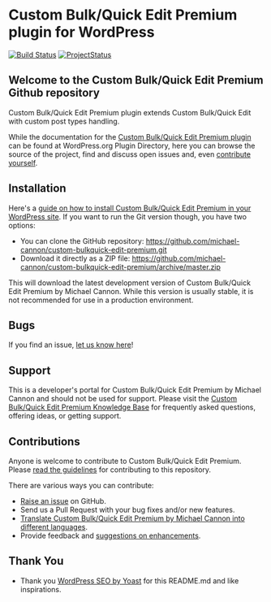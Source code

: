 # Custom Bulk/Quick Edit Premium plugin for WordPress

[![Build Status](https://circleci.com/gh/michael-cannon/custom-bulkquick-edit-premium.png?circle-token=312e67f19843fbc72b4cd81408801de69bdb754e)](https://circleci.com/gh/michael-cannon/custom-bulkquick-edit-premium)
[![ProjectStatus](http://stillmaintained.com/michael-cannon/custom-bulkquick-edit.png)](http://stillmaintained.com/michael-cannon/custom-bulkquick-edit)

## Welcome to the Custom Bulk/Quick Edit Premium Github repository

Custom Bulk/Quick Edit Premium plugin extends Custom Bulk/Quick Edit with custom post types handling.

While the documentation for the [Custom Bulk/Quick Edit Premium plugin](http://wordpress.org/plugins/custom-bulkquick-edit-premium/) can be found at WordPress.org Plugin Directory, here you can browse the source of the project, find and discuss open issues and, even [contribute yourself](https://github.com/michael-cannon/custom-bulkquick-edit-premium/blob/master/CONTRIBUTING.md).

## Installation

Here's a [guide on how to install Custom Bulk/Quick Edit Premium in your WordPress site](http://wordpress.org/plugins/custom-bulkquick-edit-premium/installation/). If you want to run the Git version though, you have two options:

* You can clone the GitHub repository: https://github.com/michael-cannon/custom-bulkquick-edit-premium.git
* Download it directly as a ZIP file: https://github.com/michael-cannon/custom-bulkquick-edit-premium/archive/master.zip

This will download the latest development version of Custom Bulk/Quick Edit Premium by Michael Cannon. While this version is usually stable, it is not recommended for use in a production environment.

## Bugs

If you find an issue, [let us know here](https://github.com/michael-cannon/custom-bulkquick-edit-premium/issues/new)!

## Support

This is a developer's portal for Custom Bulk/Quick Edit Premium by Michael Cannon and should not be used for support. Please visit the [Custom Bulk/Quick Edit Premium Knowledge Base](https://aihrus.zendesk.com/categories/20112546-Custom-Bulk-Quick-Edit) for frequently asked questions, offering ideas, or getting support.

## Contributions

Anyone is welcome to contribute to Custom Bulk/Quick Edit Premium. Please [read the guidelines](https://github.com/michael-cannon/custom-bulkquick-edit-premium/blob/master/CONTRIBUTING.md) for contributing to this repository.

There are various ways you can contribute:

* [Raise an issue](https://github.com/michael-cannon/custom-bulkquick-edit-premium/issues) on GitHub.
* Send us a Pull Request with your bug fixes and/or new features.
* [Translate Custom Bulk/Quick Edit Premium by Michael Cannon into different languages](https://aihrus.zendesk.com/entries/23691557-How-do-I-change-Testimonials-Widget-text-labels-).
* Provide feedback and [suggestions on enhancements](https://github.com/michael-cannon/custom-bulkquick-edit-premium/issues?direction=desc&labels=Enhancement&page=1&sort=created&state=open).

## Thank You
* Thank you [WordPress SEO by Yoast](https://github.com/jdevalk/wordpress-seo/blob/master/README.md) for this README.md and like inspirations.
